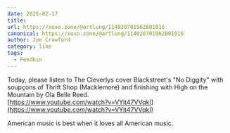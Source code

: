 ```yaml
---
date: 2025-02-17
title: 
url: https://xoxo.zone/@artlung/114020701962801016
canonical: https://xoxo.zone/@artlung/114020701962801016
author: Joe Crawford
category: like
tags:
  - Feedbin
---
```



Today, please listen to The Cleverlys cover Blackstreet's "No Diggity" with soupçons of Thrift Shop (Macklemore) and finishing with High on the Mountain by Ola Belle Reed.  
[https://www.youtube.com/watch?v=VYit47VVqkI](https://www.youtube.com/watch?v=VYit47VVqkI)

American music is best when it loves all American music.
